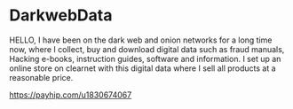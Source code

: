 # DarkwebData
HELLO, I have been on the dark web and onion networks for a long time now, where I collect, buy and download digital data such as fraud manuals, Hacking e-books, instruction guides, software and information. I set up an online store on clearnet with this digital data where I sell all products at a reasonable price.

https://payhip.com/u1830674067
